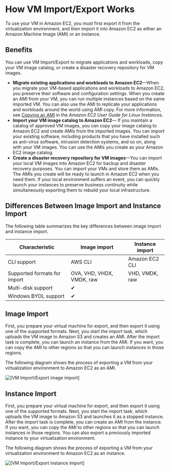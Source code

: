 # How VM Import/Export Works<a name="how-vm-import-export-works"></a>

To use your VM in Amazon EC2, you must first export it from the virtualization environment, and then import it into Amazon EC2 as either an Amazon Machine Image \(AMI\) or an instance\.

## Benefits<a name="vmimport-benefits"></a>

You can use VM Import/Export to migrate applications and workloads, copy your VM image catalog, or create a disaster recovery repository for VM images\.
+ **Migrate existing applications and workloads to Amazon EC2**—When you migrate your VM\-based applications and workloads to Amazon EC2, you preserve their software and configuration settings\. When you create an AMI from your VM, you can run multiple instances based on the same imported VM\. You can also use the AMI to replicate your applications and workloads around the world using AMI copy\. For more information, see [Copying an AMI](https://docs.aws.amazon.com/AWSEC2/latest/UserGuide/CopyingAMIs.html) in the *Amazon EC2 User Guide for Linux Instances*\.
+ **Import your VM image catalog to Amazon EC2**— If you maintain a catalog of approved VM images, you can copy your image catalog to Amazon EC2 and create AMIs from the imported images\. You can import your existing software, including products that you have installed such as anti\-virus software, intrusion detection systems, and so on, along with your VM images\. You can use the AMIs you create as your Amazon EC2 image catalog\.
+ **Create a disaster recovery repository for VM images**—You can import your local VM images into Amazon EC2 for backup and disaster recovery purposes\. You can import your VMs and store them as AMIs\. The AMIs you create will be ready to launch in Amazon EC2 when you need them\. If your local environment suffers an event, you can quickly launch your instances to preserve business continuity while simultaneously exporting them to rebuild your local infrastructure\.

## Differences Between Image Import and Instance Import<a name="vmimport-differences"></a>

The following table summarizes the key differences between image import and instance import\.


| Characteristic | Image import | Instance import | 
| --- | --- | --- | 
|  CLI support  |  AWS CLI  |  Amazon EC2 CLI  | 
|  Supported formats for import  |  OVA, VHD, VHDX, VMDK, raw  |  VHD, VMDK, raw  | 
|  Multi\-disk support  |  ✔  |   | 
|  Windows BYOL support  |  ✔  |   | 

## Image Import<a name="image-import"></a>

First, you prepare your virtual machine for export, and then export it using one of the supported formats\. Next, you start the import task, which uploads the VM image to Amazon S3 and creates an AMI\. After the import task is complete, you can launch an instance from the AMI\. If you want, you can copy the AMI to other regions so that you can launch instances in those regions\.

The following diagram shows the process of exporting a VM from your virtualization environment to Amazon EC2 as an AMI\.

![\[VM Import/Export image import\]](http://docs.aws.amazon.com/vm-import/latest/userguide/images/vmimport-export-architecture-import-image.png)

## Instance Import<a name="instance-import"></a>

First, you prepare your virtual machine for export, and then export it using one of the supported formats\. Next, you start the import task, which uploads the VM image to Amazon S3 and launches it as a stopped instance\. After the import task is complete, you can create an AMI from the instance\. If you want, you can copy the AMI to other regions so that you can launch instances in those regions\. You can also export a previously imported instance to your virtualization environment\.

The following diagram shows the process of exporting a VM from your virtualization environment to Amazon EC2 as an instance\.

![\[VM Import/Export instance import\]](http://docs.aws.amazon.com/vm-import/latest/userguide/images/vmimport-export-architecture-ami-copy.png)